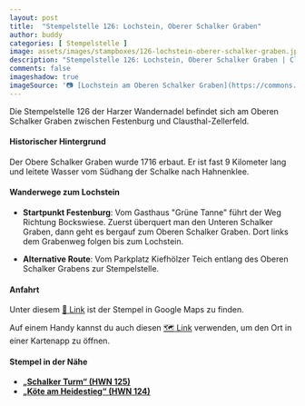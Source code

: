 ```yaml
---
layout: post
title:  "Stempelstelle 126: Lochstein, Oberer Schalker Graben"
author: buddy
categories: [ Stempelstelle ]
image: assets/images/stampboxes/126-lochstein-oberer-schalker-graben.jpg
description: "Stempelstelle 126: Lochstein, Oberer Schalker Graben | Clausthal-Zellerfeld"
comments: false
imageshadow: true
imageSource: '📷 [Lochstein am Oberen Schalker Graben](https://commons.wikimedia.org/wiki/File:Lochstein_am_Oberen_Schalker_Graben.jpg) von <a href="//commons.wikimedia.org/wiki/User:B.Thomas95" title="User:B.Thomas95">Thomas Binder</a> unter Lizenz [CC BY-SA 4.0](https://creativecommons.org/licenses/by-sa/4.0)'
---
```


Die Stempelstelle 126 der Harzer Wandernadel befindet sich am Oberen Schalker Graben zwischen Festenburg und Clausthal-Zellerfeld. 

#### Historischer Hintergrund

Der Obere Schalker Graben wurde 1716 erbaut. Er ist fast 9 Kilometer lang und leitete Wasser vom Südhang der Schalke nach Hahnenklee. 

#### Wanderwege zum Lochstein

- **Startpunkt Festenburg**: Vom Gasthaus "Grüne Tanne" führt der Weg Richtung Bockswiese. Zuerst überquert man den Unteren Schalker Graben, dann geht es bergauf zum Oberen Schalker Graben. Dort links dem Grabenweg folgen bis zum Lochstein. 

- **Alternative Route**: Vom Parkplatz Kiefhölzer Teich entlang des Oberen Schalker Grabens zur Stempelstelle. 

#### Anfahrt

Unter diesem [📍 Link](https://www.google.com/maps/dir/?api=1&origin=&destination=51.837222%2C%2010.379694) ist der Stempel in Google Maps zu finden.

<div class="android-only">
  Auf einem Handy kannst du auch diesen 
  <a href="geo:51.837222,10.379694">🗺️ Link</a> 
  verwenden, um den Ort in einer Kartenapp zu öffnen.
  <p></p>
</div>

#### Stempel in der Nähe

- [**„Schalker Turm“ (HWN 125)**](/stempelstelle-125-schalker-turm)
- [**„Köte am Heidestieg“ (HWN 124)**](/stempelstelle-124-koete-am-heidenstieg)
